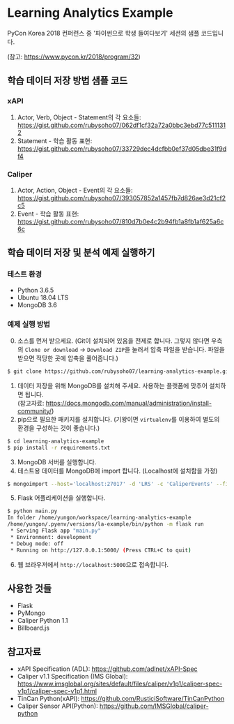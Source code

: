 # Learning Analytics Example

PyCon Korea 2018 컨퍼런스 중 '파이썬으로 학생 들여다보기' 세션의 샘플 코드입니다. 

(참고: https://www.pycon.kr/2018/program/32)

## 학습 데이터 저장 방법 샘플 코드

### xAPI

1. Actor, Verb, Object - Statement의 각 요소들: https://gist.github.com/rubysoho07/062df1cf32a72a0bbc3ebd77c5111312
2. Statement - 학습 활동 표현: https://gist.github.com/rubysoho07/33729dec4dcfbb0ef37d05dbe31f9df4

### Caliper

1. Actor, Action, Object - Event의 각 요소들: https://gist.github.com/rubysoho07/393057852a1457fb7d826ae3d21cf2c5
2. Event - 학습 활동 표현: https://gist.github.com/rubysoho07/810d7b0e4c2b94fb1a8fb1af625a6c6c

## 학습 데이터 저장 및 분석 예제 실행하기

### 테스트 환경

* Python 3.6.5
* Ubuntu 18.04 LTS
* MongoDB 3.6

### 예제 실행 방법

0. 소스를 먼저 받으세요. (Git이 설치되어 있음을 전제로 합니다. 그렇지 않다면 우측의 `Clone or download` -> `Download ZIP`을 눌러서 압축 파일을 받습니다. 파일을 받으면 적당한 곳에 압축을 풀어줍니다.) 
```bash
$ git clone https://github.com/rubysoho07/learning-analytics-example.git
```
1. 데이터 저장을 위해 MongoDB를 설치해 주세요. 사용하는 플랫폼에 맞추어 설치하면 됩니다. <br>
(참고자료: https://docs.mongodb.com/manual/administration/install-community/)
2. pip으로 필요한 패키지를 설치합니다. (기왕이면 `virtualenv`를 이용하여 별도의 환경을 구성하는 것이 좋습니다.)
```bash
$ cd learning-analytics-example
$ pip install -r requirements.txt
```
3. MongoDB 서버를 실행합니다. 
4. 테스트용 데이터를 MongoDB에 import 합니다. (Localhost에 설치함을 가정)
```bash
$ mongoimport --host='localhost:27017' -d 'LRS' -c 'CaliperEvents' --file='caliper_gradeevent_sample.json'
```
5. Flask 어플리케이션을 실행합니다.
```bash
$ python main.py
In folder /home/yungon/workspace/learning-analytics-example
/home/yungon/.pyenv/versions/la-example/bin/python -m flask run
 * Serving Flask app "main.py"
 * Environment: development
 * Debug mode: off
 * Running on http://127.0.0.1:5000/ (Press CTRL+C to quit)
``` 
6. 웹 브라우저에서 `http://localhost:5000`으로 접속합니다.

## 사용한 것들

* Flask
* PyMongo
* Caliper Python 1.1
* Billboard.js

## 참고자료

* xAPI Specification (ADL): https://github.com/adlnet/xAPI-Spec 
* Caliper v1.1 Specification (IMS Global): https://www.imsglobal.org/sites/default/files/caliper/v1p1/caliper-spec-v1p1/caliper-spec-v1p1.html 
* TinCan Python(xAPI): https://github.com/RusticiSoftware/TinCanPython 
* Caliper Sensor API(Python): https://github.com/IMSGlobal/caliper-python
